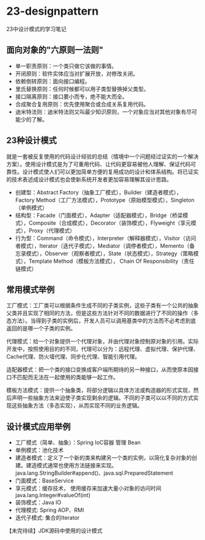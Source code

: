 # 23-designpattern
23中设计模式的学习笔记

## 面向对象的"六原则一法则"

- 单一职责原则：一个类只做它该做的事情。
- 开闭原则：软件实体应当对扩展开放，对修改关闭。
- 依赖倒转原则：面向接口编程。
- 里氏替换原则：任何时候都可以用子类型替换掉父类型。
- 接口隔离原则：接口要小而专，绝不能大而全。
- 合成聚合复用原则：优先使用聚合或合成关系复用代码。
- 迪米特法则：迪米特法则又叫最少知识原则，一个对象应当对其他对象有尽可能少的了解。

## 23种设计模式

就是一套被反复使用的代码设计经验的总结（情境中一个问题经过证实的一个解决方案）。使用设计模式是为了可重用代码、让代码更容易被他人理解、保证代码可靠性。设计模式使人们可以更加简单方便的复用成功的设计和体系结构。将已证实的技术表述成设计模式也会使新系统开发者更加容易理解其设计思路。 

- 创建型：Abstract Factory（抽象工厂模式），Builder（建造者模式），Factory Method（工厂方法模式），Prototype（原始模型模式），Singleton（单例模式）
- 结构型：Facade（门面模式），Adapter（适配器模式），Bridge（桥梁模式），Composite（合成模式），Decorator（装饰模式），Flyweight（享元模式），Proxy（代理模式）
- 行为型：Command（命令模式），Interpreter（解释器模式），Visitor（访问者模式），Iterator（迭代子模式），Mediator（调停者模式），Memento（备忘录模式），Observer（观察者模式），State（状态模式），Strategy（策略模式），Template Method（模板方法模式）， Chain Of Responsibility（责任链模式）

## 常用模式举例

工厂模式：工厂类可以根据条件生成不同的子类实例，这些子类有一个公共的抽象父类并且实现了相同的方法，但是这些方法针对不同的数据进行了不同的操作（多态方法）。当得到子类的实例后，开发人员可以调用基类中的方法而不必考虑到底返回的是哪一个子类的实例。

代理模式：给一个对象提供一个代理对象，并由代理对象控制原对象的引用。实际开发中，按照使用目的的不同，代理可以分为：远程代理、虚拟代理、保护代理、Cache代理、防火墙代理、同步化代理、智能引用代理。

适配器模式：把一个类的接口变换成客户端所期待的另一种接口，从而使原本因接口不匹配而无法在一起使用的类能够一起工作。

模板方法模式：提供一个抽象类，将部分逻辑以具体方法或构造器的形式实现，然后声明一些抽象方法来迫使子类实现剩余的逻辑。不同的子类可以以不同的方式实现这些抽象方法（多态实现），从而实现不同的业务逻辑。 

## 设计模式应用举例

- 工厂模式（简单、抽象）：Spring IoC容器 管理 Bean
- 单例模式：池化技术
- 建造者模式：定义了一个新的类来构建另一个类的实例，以简化复杂对象的创建。建造模式通常也使用方法链接来实现。java.lang.StringBuilder#append()、java.sql.PreparedStatement
- 门面模式：BaseService
- 享元模式：缓存技术， 使用缓存来加速大量小对象的访问时间 java.lang.Integer#valueOf(int)
- 装饰模式：Java IO
- 代理模式: Spring AOP、RMI
- 迭代子模式: 集合的Iterator

【未完待续】JDK源码中使用的设计模式		
